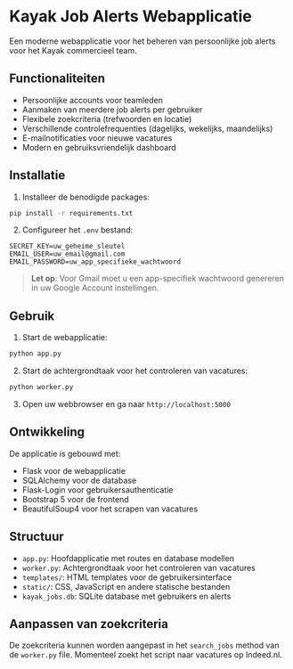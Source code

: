 # Kayak Job Alerts Webapplicatie

Een moderne webapplicatie voor het beheren van persoonlijke job alerts voor het Kayak commercieel team.

## Functionaliteiten

- Persoonlijke accounts voor teamleden
- Aanmaken van meerdere job alerts per gebruiker
- Flexibele zoekcriteria (trefwoorden en locatie)
- Verschillende controlefrequenties (dagelijks, wekelijks, maandelijks)
- E-mailnotificaties voor nieuwe vacatures
- Modern en gebruiksvriendelijk dashboard

## Installatie

1. Installeer de benodigde packages:
```bash
pip install -r requirements.txt
```

2. Configureer het `.env` bestand:
```env
SECRET_KEY=uw_geheime_sleutel
EMAIL_USER=uw_email@gmail.com
EMAIL_PASSWORD=uw_app_specifieke_wachtwoord
```

> **Let op**: Voor Gmail moet u een app-specifiek wachtwoord genereren in uw Google Account instellingen.

## Gebruik

1. Start de webapplicatie:
```bash
python app.py
```

2. Start de achtergrondtaak voor het controleren van vacatures:
```bash
python worker.py
```

3. Open uw webbrowser en ga naar `http://localhost:5000`

## Ontwikkeling

De applicatie is gebouwd met:
- Flask voor de webapplicatie
- SQLAlchemy voor de database
- Flask-Login voor gebruikersauthenticatie
- Bootstrap 5 voor de frontend
- BeautifulSoup4 voor het scrapen van vacatures

## Structuur

- `app.py`: Hoofdapplicatie met routes en database modellen
- `worker.py`: Achtergrondtaak voor het controleren van vacatures
- `templates/`: HTML templates voor de gebruikersinterface
- `static/`: CSS, JavaScript en andere statische bestanden
- `kayak_jobs.db`: SQLite database met gebruikers en alerts

## Aanpassen van zoekcriteria

De zoekcriteria kunnen worden aangepast in het `search_jobs` method van de `worker.py` file. Momenteel zoekt het script naar vacatures op Indeed.nl. 